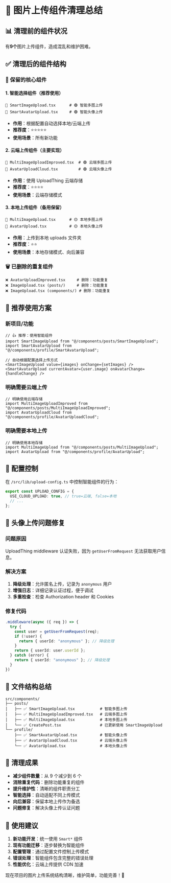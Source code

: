 # 🧹 图片上传组件清理总结

## 📊 清理前的组件状况
有**9个**图片上传组件，造成混乱和维护困难。

## ✅ 清理后的组件结构

### 🎯 保留的核心组件

#### 1. 智能选择组件（**推荐使用**）
```
📁 SmartImageUpload.tsx      # 🟢 智能多图上传
📁 SmartAvatarUpload.tsx     # 🟢 智能头像上传
```
- **作用**：根据配置自动选择本地/云端上传
- **推荐度**：⭐⭐⭐⭐⭐
- **使用场景**：所有新功能

#### 2. 云端上传组件（主要实现）
```
📁 MultiImageUploadImproved.tsx  # 🟢 云端多图上传
📁 AvatarUploadCloud.tsx         # 🟢 云端头像上传
```
- **作用**：使用 UploadThing 云端存储
- **推荐度**：⭐⭐⭐⭐
- **使用场景**：云端存储模式

#### 3. 本地上传组件（备用保留）
```
📁 MultiImageUpload.tsx      # 🟡 本地多图上传
📁 AvatarUpload.tsx          # 🟡 本地头像上传
```
- **作用**：上传到本地 uploads 文件夹
- **推荐度**：⭐⭐
- **使用场景**：本地存储模式、向后兼容

### 🗑️ 已删除的重复组件

```
❌ AvatarUploadImproved.tsx     # 删除：功能重复
❌ ImageUpload.tsx (posts/)     # 删除：功能重复  
❌ ImageUpload.tsx (components/) # 删除：功能重复
```

## 🎯 推荐使用方案

### 新项目/功能
```tsx
// 👍 推荐：使用智能组件
import SmartImageUpload from "@/components/posts/SmartImageUpload";
import SmartAvatarUpload from "@/components/profile/SmartAvatarUpload";

// 自动根据配置选择上传方式
<SmartImageUpload value={images} onChange={setImages} />
<SmartAvatarUpload currentAvatar={user.image} onAvatarChange={handleChange} />
```

### 明确需要云端上传
```tsx
// 明确使用云端存储
import MultiImageUploadImproved from "@/components/posts/MultiImageUploadImproved";
import AvatarUploadCloud from "@/components/profile/AvatarUploadCloud";
```

### 明确需要本地上传
```tsx
// 明确使用本地存储
import MultiImageUpload from "@/components/posts/MultiImageUpload";
import AvatarUpload from "@/components/profile/AvatarUpload";
```

## 🔧 配置控制

在 `/src/lib/upload-config.ts` 中控制智能组件的行为：

```typescript
export const UPLOAD_CONFIG = {
  USE_CLOUD_UPLOAD: true, // true=云端, false=本地
  // ...
};
```

## 🚀 头像上传问题修复

### 问题原因
UploadThing middleware 认证失败，因为 `getUserFromRequest` 无法获取用户信息。

### 解决方案
1. **降级处理**：允许匿名上传，记录为 `anonymous` 用户
2. **增强日志**：详细记录认证过程，便于调试
3. **多重检查**：检查 Authorization header 和 Cookies

### 修复代码
```typescript
.middleware(async ({ req }) => {
  try {
    const user = getUserFromRequest(req);
    if (!user) {
      return { userId: "anonymous" }; // 降级处理
    }
    return { userId: user.userId };
  } catch (error) {
    return { userId: "anonymous" }; // 降级处理
  }
})
```

## 📁 文件结构总结

```
src/components/
├── posts/
│   ├── ✅ SmartImageUpload.tsx           # 智能多图上传
│   ├── ✅ MultiImageUploadImproved.tsx   # 云端多图上传  
│   ├── ✅ MultiImageUpload.tsx           # 本地多图上传
│   └── ✅ CreatePost.tsx                 # 已更新使用 SmartImageUpload
└── profile/
    ├── ✅ SmartAvatarUpload.tsx          # 智能头像上传
    ├── ✅ AvatarUploadCloud.tsx          # 云端头像上传
    └── ✅ AvatarUpload.tsx               # 本地头像上传
```

## 🎉 清理成果

- **减少组件数量**：从 9 个减少到 6 个
- **消除重复代码**：删除功能重复的组件
- **提升维护性**：清晰的组件职责分工
- **智能选择**：自动适配不同上传模式
- **向后兼容**：保留本地上传作为备选
- **问题修复**：解决头像上传认证问题

## 📝 使用建议

1. **新功能开发**：统一使用 `Smart*` 组件
2. **现有功能迁移**：逐步替换为智能组件
3. **配置管理**：通过配置文件控制上传模式
4. **错误处理**：智能组件包含完整的错误处理
5. **性能优化**：云端上传提供 CDN 加速

现在项目的图片上传系统结构清晰，维护简单，功能完善！🎉
